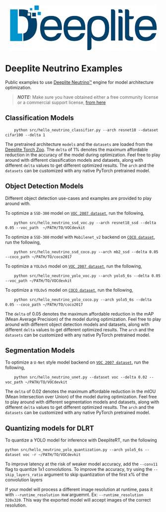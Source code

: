 
<p align="center">
  <img src="https://github.com/Deeplite/neutrino-examples/raw/master/deeplite-logo-color.png" />
</p>

# Deeplite Neutrino Examples

Public examples to use [Deeplite Neutrino™](https://docs.deeplite.ai/neutrino/index.html) engine for model architecture optimization.

> **_NOTE:_**  Make sure you have obtained either a free community license or a commercial support license, [from here](https://docs.deeplite.ai/neutrino/license.html)

## Classification Models

```{.python}
    python src/hello_neutrino_classifier.py --arch resnet18 --dataset cifar100 --delta 1
```

The pretrained architecture `models` and the `datasets` are loaded from the [Deeplite Torch Zoo](https://github.com/Deeplite/deeplite-torch-zoo). The `delta` of 1% denotes the maximum affordable reduction in the accuracy of the model during optimization. Feel free to play around with different classification models and datasets, along with different `delta` values to get different optimized results. The `arch` and the `datasets` can be customized with any native PyTorch pretrained model.

## Object Detection Models

Different object detection use-cases and examples are provided to play around with.

To optimize a `SSD-300` model on [`VOC 2007 dataset`](http://host.robots.ox.ac.uk/pascal/VOC/), run the following,

```{.python}
    python src/hello_neutrino_ssd_voc.py --arch resnet18_ssd --delta 0.05 --voc_path  ~/PATH/TO/VOCdevkit
```

To optimize a `SSD-300` model with `Mobilenet_v2` backend on [`COCO dataset`](https://cocodataset.org/#home), run the following,

```{.python}
    python src/hello_neutrino_ssd_coco.py --arch mb2_ssd --delta 0.05 --coco_path ~/PATH/TO/coco2017
```

To optimize a `YOLOv5` model on [`VOC 2007 dataset`](http://host.robots.ox.ac.uk/pascal/VOC/), run the following,

```{.python}
    python src/hello_neutrino_yolo_voc.py --arch yolo5_6s --delta 0.05 --voc_path ~/PATH/TO/VOCdevkit
```

To optimize a `YOLOv5` model on [`COCO dataset`](https://cocodataset.org/#home), run the following,

```{.python}
    python src/hello_neutrino_yolo_coco.py --arch yolo5_6s --delta 0.05 --coco_path ~/PATH/TO/coco2017
```

The `delta` of 0.05 denotes the maximum affordable reduction in the mAP (Mean Average Precision) of the model during optimization. Feel free to play around with different object detection models and datasets, along with different `delta` values to get different optimized results. The `arch` and the `datasets` can be customized with any native PyTorch pretrained model.

## Segmentation Models

To optimize a `U-Net` style model backend on [`VOC 2007 dataset`](http://host.robots.ox.ac.uk/pascal/VOC/), run the following,
```{.python}
    python src/hello_neutrino_unet.py --dataset voc --delta 0.02 --voc_path ~/PATH/TO/VOCdevkit
```

The `delta` of 0.02 denotes the maximum affordable reduction in the mIOU (Mean Intersection over Union) of the model during optimization. Feel free to play around with different segmentation models and datasets, along with different `delta` values to get different optimized results. The `arch` and the `datasets` can be customized with any native PyTorch pretrained model.


## Quantizing models for DLRT
To quantize a YOLO model for inference with DeepliteRT, run the following
```
python src/hello_neutrino_yolo_quantization.py --arch yolo5_6s --dataset voc -r ~/PATH/TO/VOCdevkit
```
To improve latency at the risk of weaker model accuracy, add the `--conv11` flag to quantize 1x1 convolutions.
To improve the accuracy, try using the `--skip_layers_ratio` argument to skip quantization of the first x% of the convolution layers

If your model will process a different image resolution at runtime, pass it with `--runtime_resolution HxW` arguemnt. Ex: `--runtime_resolution 320x320`. This way the exported model
will accept images of the correct resolution.
